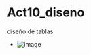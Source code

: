# Act10_diseno
diseño de tablas
- ![image](https://github.com/user-attachments/assets/85c4e37e-dd7f-47bb-9177-d33c3e07aae9)
